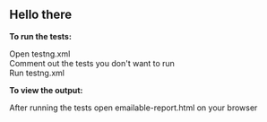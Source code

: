 ## Hello there

**To run the tests:**

Open testng.xml<br/>
Comment out the tests you don't want to run<br/>
Run testng.xml

**To view the output:**

After running the tests open emailable-report.html on your browser
